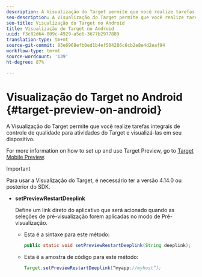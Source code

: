 ```yaml
---
description: A Visualização do Target permite que você realize tarefas integrais de controle de qualidade para atividades do Target e visualizá-las em seu dispositivo.
seo-description: A Visualização do Target permite que você realize tarefas integrais de controle de qualidade para atividades do Target e visualizá-las em seu dispositivo.
seo-title: Visualização do Target no Android
title: Visualização do Target no Android
uuid: f3c82d64-009c-4929-a5e6-3677b2977889
translation-type: tm+mt
source-git-commit: 83e6968efb0ed1b4ef504286c6cb2e8e4d2eaf94
workflow-type: tm+mt
source-wordcount: '139'
ht-degree: 87%

---
```



# Visualização do Target no Android {#target-preview-on-android}

A Visualização do Target permite que você realize tarefas integrais de controle de qualidade para atividades do Target e visualizá-las em seu dispositivo.

For more information on how to set up and use Target Preview, go to [Target Mobile Preview](https://docs.adobe.com/content/help/pt-BR/target/using/implement-target/mobile-apps/target-mobile-preview.html).

>[!IMPORTANT]
>
>Para usar a Visualização do Target, é necessário ter a versão 4.14.0 ou posterior do SDK.

* **setPreviewRestartDeeplink**

   Define um link direto do aplicativo que será acionado quando as seleções de pré-visualização forem aplicadas no modo de Pré-visualização.

   * Esta é a sintaxe para este método:

      ```java
      public static void setPreviewRestartDeeplink(String deeplink);
      ```

   * Esta é a amostra de código para este método:

      ```java
      Target.setPreviewRestartDeeplink(“myapp://myhost”); 
      ```

